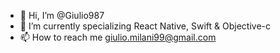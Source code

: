 - 👋 Hi, I’m @Giulio987
- 🌱 I’m currently specializing React Native, Swift & Objective-c
- 📫 How to reach me giulio.milani99@gmail.com
